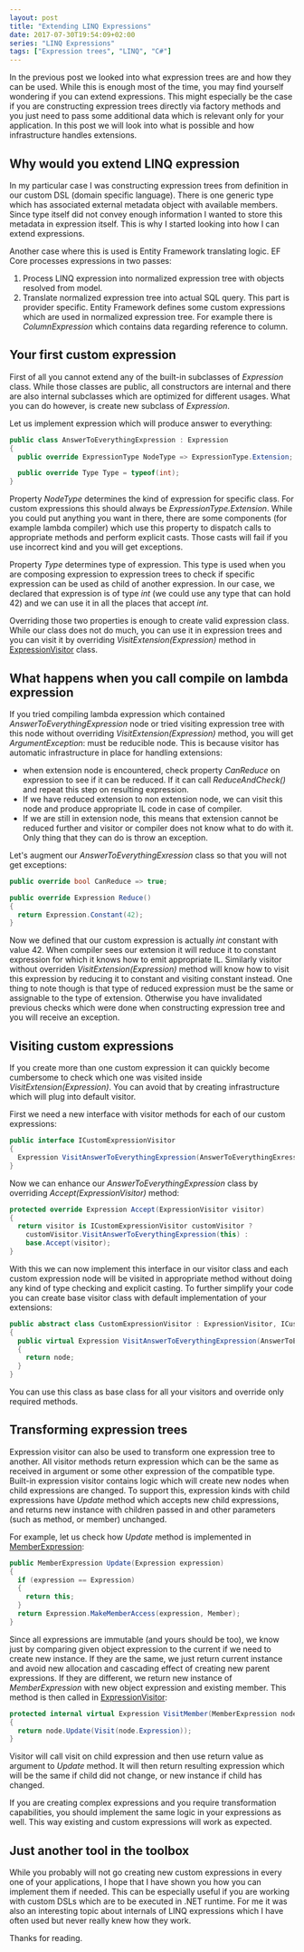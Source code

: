 ```yaml
---
layout: post
title: "Extending LINQ Expressions"
date: 2017-07-30T19:54:09+02:00
series: "LINQ Expressions"
tags: ["Expression trees", "LINQ", "C#"]
---
```


In the previous post we looked into what expression trees are and how they can be used.
While this is enough most of the time, you may find yourself wondering if you can
extend expressions. This might especially be the case if you are constructing
expression trees directly via factory methods and you just need to pass some
additional data which is relevant only for your application. In this post we will
look into what is possible and how infrastructure handles extensions.


## Why would you extend LINQ expression

In my particular case I was constructing expression trees from definition in our
custom DSL (domain specific language). There is one generic type which has
associated external metadata object with available members. Since type itself
did not convey enough information I wanted to store this metadata in expression
itself. This is why I started looking into how I can extend expressions.

Another case where this is used is Entity Framework translating logic. EF Core
processes expressions in two passes:
1. Process LINQ expression into normalized expression tree with objects resolved
from model.
2. Translate normalized expression tree into actual SQL query. This part is provider
specific.
Entity Framework defines some custom expressions which are used in normalized
expression tree. For example there is _ColumnExpression_ which contains data
regarding reference to column.

## Your first custom expression

First of all you cannot extend any of the built-in subclasses of _Expression_ class.
While those classes are public, all constructors are internal and there are also internal
subclasses which are optimized for different usages. What you can do however, is create
new subclass of _Expression_.

Let us implement expression which will produce answer to everything:
```csharp
public class AnswerToEverythingExpression : Expression
{
  public override ExpressionType NodeType => ExpressionType.Extension;

  public override Type Type = typeof(int);
}
```

Property _NodeType_ determines the kind of expression for specific class. For
custom expressions this should always be _ExpressionType.Extension_. While you
could put anything you want in there, there are some components (for example lambda
compiler) which use this property to dispatch calls to appropriate methods and
perform explicit casts. Those casts will fail if you use incorrect kind and you
will get exceptions.

Property _Type_ determines type of expression. This type is used when you are
composing expression to expression trees to check if specific expression can be
used as child of another expression. In our case, we declared that expression is
of type _int_ (we could use any type that can hold 42) and we can use it in all
the places that accept _int_.

Overriding those two properties is enough to create valid expression class. While
our class does not do much, you can use it in expression trees and you can visit
it by overriding _VisitExtension(Expression)_ method in [ExpressionVisitor][1]
class.

## What happens when you call compile on lambda expression

If you tried compiling lambda expression which contained _AnswerToEverythingExpression_
node or tried visiting expression tree with this node without overriding _VisitExtension(Expression)_
method, you will get _ArgumentException_: must be reducible node. This is because
visitor has automatic infrastructure in place for handling extensions:
- when extension node is encountered, check property _CanReduce_ on expression to
see if it can be reduced. If it can call _ReduceAndCheck()_ and repeat this step
on resulting expression.
- If we have reduced extension to non extension node, we can visit this node and
produce appropriate IL code in case of compiler.
- If we are still in extension node, this means that extension cannot be reduced
further and visitor or compiler does not know what to do with it. Only thing that
they can do is throw an exception.

Let's augment our _AnswerToEverythingExression_ class so that you will not get
exceptions:
```csharp
public override bool CanReduce => true;

public override Expression Reduce()
{
  return Expression.Constant(42);
}
```

Now we defined that our custom expression is actually _int_ constant with value 42.
When compiler sees our extension it will reduce it to constant expression for
which it knows how to emit appropriate IL. Similarly visitor without overriden
_VisitExtension(Expression)_ method will know how to visit this expression by reducing
it to constant and visiting constant instead. One thing to note though is that
type of reduced expression must be the same or assignable to the type of extension.
Otherwise you have invalidated previous checks which were done when constructing
expression tree and you will receive an exception.

## Visiting custom expressions

If you create more than one custom expression it can quickly become cumbersome
to check which one was visited inside _VisitExtension(Expression)_. You can avoid
that by creating infrastructure which will plug into default visitor.

First we need a new interface with visitor methods for each of our custom expressions:
```csharp
public interface ICustomExpressionVisitor
{
  Expression VisitAnswerToEverythingExpression(AnswerToEverythingExression node);
}
```

Now we can enhance our _AnswerToEverythingExpression_ class by overriding _Accept(ExpressionVisitor)_
method:
```csharp
protected override Expression Accept(ExpressionVisitor visitor)
{
  return visitor is ICustomExpressionVisitor customVisitor ?
    customVisitor.VisitAnswerToEverythingExpression(this) :
    base.Accept(visitor);
}
```

With this we can now implement this interface in our visitor class and each custom
expression node will be visited in appropriate method without doing any kind of
type checking and explicit casting. To further simplify your code you can create
base visitor class with default implementation of your extensions:

```csharp
public abstract class CustomExpressionVisitor : ExpressionVisitor, ICustomExpressionVisitor
{
  public virtual Expression VisitAnswerToEverythingExpression(AnswerToEverythingExression node)
  {
    return node;
  }
}
```

You can use this class as base class for all your visitors and override only
required methods.

## Transforming expression trees

Expression visitor can also be used to transform one expression tree to another.
All visitor methods return expression which can be the same as received in argument
or some other expression of the compatible type. Built-in expression visitor
contains logic which will create new nodes when child expressions are changed.
To support this, expression kinds with child expressions have _Update_
method which accepts new child expressions, and returns new instance with children
passed in and other parameters (such as method, or member) unchanged.

For example, let us check how _Update_ method is implemented in [MemberExpression][2]:
```csharp
public MemberExpression Update(Expression expression)
{
  if (expression == Expression)
  {
    return this;
  }
  return Expression.MakeMemberAccess(expression, Member);
}
```
Since all expressions are immutable (and yours should be too), we know just by
comparing given object expression to the current if we need to create new instance.
If they are the same, we just return current instance and avoid new allocation
and cascading effect of creating new parent expressions. If they are different,
we return new instance of _MemberExpression_ with new object expression and existing
member. This method is then called
in [ExpressionVisitor][3]:
```csharp
protected internal virtual Expression VisitMember(MemberExpression node)
{
  return node.Update(Visit(node.Expression));
}
```
Visitor will call visit on child expression and then use return value as argument
to _Update_ method. It will then return resulting expression which will be the same
if child did not change, or new instance if child has changed.

If you are creating complex expressions and you require transformation capabilities,
you should implement the same logic in your expressions as well. This way existing
and custom expressions will work as expected.

## Just another tool in the toolbox

While you probably will not go creating new custom expressions in every one of your
applications, I hope that I have shown you how you can implement them if needed.
This can be especially useful if you are working with custom DSLs which are to be
executed in .NET runtime. For me it was also an interesting topic about internals
of LINQ expressions which I have often used but never really knew how they work.

Thanks for reading.

[1]: https://msdn.microsoft.com/en-us/library/system.linq.expressions.expressionvisitor(v=vs.110).aspx
[2]: https://github.com/dotnet/corefx/blob/master/src/System.Linq.Expressions/src/System/Linq/Expressions/MemberExpression.cs#L79
[3]: https://github.com/dotnet/corefx/blob/master/src/System.Linq.Expressions/src/System/Linq/Expressions/ExpressionVisitor.cs#L371
